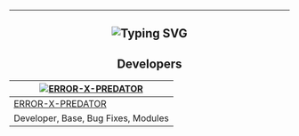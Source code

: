 ----------
<div align="center">
  
## ![Typing SVG](https://readme-typing-svg.herokuapp.com?font=Rockstar-ExtraBold&color=F33A6A&lines=WELCOME+TO+Chandrappan-AI+REPO)

## Developers
<div align="center">

[![ERROR-X-PREDATOR](https://github.com/Alinshan.png?size=200)](https://github.com/Alinshan) |
----|
[ERROR-X-PREDATOR](https://github.com/Alinshan) |
Developer, Base, Bug Fixes, Modules|
  </div>
